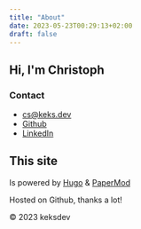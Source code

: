 ```yaml
---
title: "About"
date: 2023-05-23T00:29:13+02:00
draft: false
---
```

## Hi, I'm Christoph
### Contact
- cs@keks.dev
- [Github](https://github.com/Schroedi)
- [LinkedIn](https://www.linkedin.com/in/christoph-schr%C3%B6der-48520081/)

## This site

Is powered by [Hugo](https://gohugo.io) & [PaperMod](https://github.com/adityatelange/hugo-PaperMod/)

Hosted on Github, thanks a lot!

© 2023 keksdev
